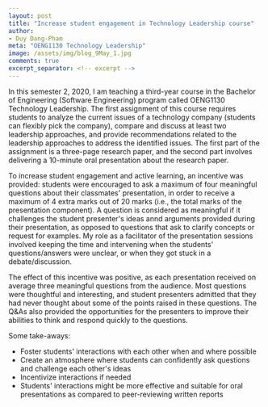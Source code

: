 ```yaml
---
layout: post
title: "Increase student engagement in Technology Leadership course"
author:
- Duy Dang-Pham
meta: "OENG1130 Technology Leadership"
image: /assets/img/blog_9May_1.jpg
comments: true
excerpt_separator: <!-- excerpt -->
---
```

In this semester 2, 2020, I am teaching a third-year course in the Bachelor of Engineering (Software Engineering) program called OENG1130 Technology Leadership. The first assignment of this course requires students to analyze the current issues of a technology company (students can flexibly pick the company), compare and discuss at least two leadership approaches, and provide recommendations related to the leadership approaches to address the identified issues. The first part of the assignment is a three-page research paper, and the second part involves delivering a 10-minute oral presentation about the research paper. <!-- excerpt --> 

To increase student engagement and active learning, an incentive was provided: students were encouraged to ask a maximum of four meaningful questions about their classmates' presentation, in order to receive a maximum of 4 extra marks out of 20 marks (i.e., the total marks of the presentation component). A question is considered as meaningful if it challenges the student presenter's ideas annd arguments provided during their presentation, as opposed to questions that ask to clarify concepts or request for examples. My role as a facilitator of the presentation sessions involved keeping the time and intervening when the students' questions/answers were unclear, or when they got stuck in a debate/discussion.

The effect of this incentive was positive, as each presentation received on average three meaningful questions from the audience. Most questions were thoughtful and interesting, and student presenters admitted that they had never thought about some of the points raised in these questions. The Q&As also provided the opportunities for the presenters to improve their abilities to think and respond quickly to the questions.

Some take-aways:
- Foster students' interactions with each other when and where possible
- Create an atmosphere where students can confidently ask questions and challenge each other's ideas
- Incentivize interactions if needed
- Students' interactions might be more effective and suitable for oral presentations as compared to peer-reviewing written reports